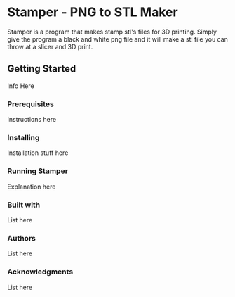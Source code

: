 # Stamper - PNG to STL Maker
Stamper is a program that makes stamp stl's files for 3D printing. Simply give the program a black and white png file and it will make a stl file you can throw at a slicer and 3D print.
## Getting Started
Info Here

### Prerequisites
Instructions here

### Installing
Installation stuff here

### Running Stamper
Explanation here

### Built with
List here

### Authors
List here

### Acknowledgments
List here
<!--stackedit_data:
eyJoaXN0b3J5IjpbMTQ5NTgwOTk1NSwxNTExMTUyMjIsNTc0Nj
ExMjIxXX0=
-->